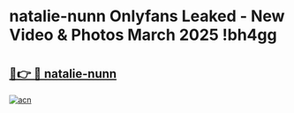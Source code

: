 # natalie-nunn Onlyfans Leaked - New Video & Photos March 2025 !bh4gg

# <h2><a href="https://8q25ez.iuczelnia.edu.pl?title=natalie-nunn&ref=bh4gg">🔗👉 🔴 natalie-nunn</a></h2>

[![acn](https://github.com/user-attachments/assets/0f9c940e-d8b0-45ae-aac7-cd30a18b3e1c)](https://8q25ez.iuczelnia.edu.pl?title=natalie-nunn&ref=bh4gg)

